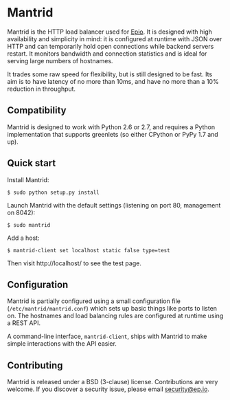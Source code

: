 Mantrid
=======

Mantrid is the HTTP load balancer used for [Epio](https://www.ep.io). It is designed with high availability and simplicity in mind: it is configured at runtime with JSON over HTTP and can temporarily hold open connections while backend servers restart. It monitors bandwidth and connection statistics and is ideal for serving large numbers of hostnames.

It trades some raw speed for flexibility, but is still designed to be fast. Its aim is to have latency of no more than 10ms, and have no more than a 10% reduction in throughput.

Compatibility
-------------

Mantrid is designed to work with Python 2.6 or 2.7, and requires a Python implementation that supports greenlets (so either CPython or PyPy 1.7 and up).

Quick start
-----------

Install Mantrid:

    $ sudo python setup.py install

Launch Mantrid with the default settings (listening on port 80, management on 8042):

    $ sudo mantrid

Add a host:

    $ mantrid-client set localhost static false type=test

Then visit http://localhost/ to see the test page.


Configuration
-------------

Mantrid is partially configured using a small configuration file (`/etc/mantrid/mantrid.conf`) which sets up basic things like ports to listen on. The hostnames and load balancing rules are configured at runtime using a REST API.

A command-line interface, `mantrid-client`, ships with Mantrid to make simple interactions with the API easier.

Contributing
------------

Mantrid is released under a BSD (3-clause) license. Contributions are very welcome. If you discover a security issue, please email <security@ep.io>.

